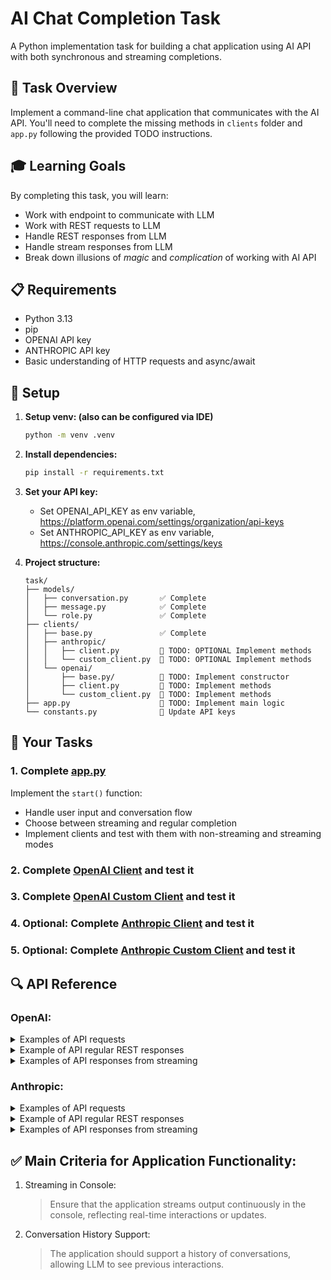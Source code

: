 # AI Chat Completion Task

A Python implementation task for building a chat application using AI API with both synchronous and streaming completions.

## 🎯 Task Overview

Implement a command-line chat application that communicates with the AI API. You'll need to complete the missing methods in `clients` folder and `app.py` following the provided TODO instructions.

## 🎓 Learning Goals

By completing this task, you will learn:
- Work with endpoint to communicate with LLM
- Work with REST requests to LLM
- Handle REST responses from LLM
- Handle stream responses from LLM
- Break down illusions of *magic* and *complication* of working with AI API


## 📋 Requirements

- Python 3.13
- pip
- OPENAI API key
- ANTHROPIC API key
- Basic understanding of HTTP requests and async/await

## 🔧 Setup
1. **Setup venv: (also can be configured via IDE)**
   ```bash
   python -m venv .venv
   ```
2. **Install dependencies:**
   ```bash
   pip install -r requirements.txt
   ```

3. **Set your API key:**
    - Set OPENAI_API_KEY as env variable, https://platform.openai.com/settings/organization/api-keys
    - Set ANTHROPIC_API_KEY as env variable, https://console.anthropic.com/settings/keys

4. **Project structure:**
   ```
   task/
   ├── models/
   │   ├── conversation.py       ✅ Complete
   │   ├── message.py            ✅ Complete  
   │   └── role.py               ✅ Complete
   ├── clients/              
   │   ├── base.py               ✅ Complete
   │   ├── anthropic/    
   │   │   ├── client.py         🚧 TODO: OPTIONAL Implement methods
   │   │   └── custom_client.py  🚧 TODO: OPTIONAL Implement methods
   │   └── openai/    
   │       ├── base.py/          🚧 TODO: Implement constructor
   │       ├── client.py         🚧 TODO: Implement methods
   │       └── custom_client.py  🚧 TODO: Implement methods
   ├── app.py                    🚧 TODO: Implement main logic
   └── constants.py              🚧 Update API keys
   ```

## 📝 Your Tasks

### 1. Complete [app.py](task/app.py)
Implement the `start()` function:

- Handle user input and conversation flow
- Choose between streaming and regular completion
- Implement clients and test with them with non-streaming and streaming modes

### 2. Complete [OpenAI Client](task/clients/openai/client.py) and test it
### 3. Complete [OpenAI Custom Client](task/clients/openai/custom_client.py) and test it
### 4. Optional: Complete [Anthropic Client](task/clients/anthropic/client.py) and test it
### 5. Optional: Complete [Anthropic Custom Client](task/clients/anthropic/custom_client.py) and test it


## 🔍 API Reference

### OpenAI:

<details> 
<summary>Examples of  API requests</summary>

**Only required fields in request body:**
```json
{
  "messages": [
    {
      "role": "system",
      "content": "You are a helpful assistant."
    },
    {
      "role": "user",
      "content": "What is the capital of France?"
    }
  ]
}
```

Full request:
```
POST https://api.openai.com/v1/chat/completions
Authorization: Bearer {YOUR_API_KEY}
Content-Type: application/json

{
  "model": "gpt-5",
  "messages": [
    {
      "role": "system",
      "content": "You are a helpful assistant."
    },
    {
      "role": "user",
      "content": "What is the capital of France?"
    }
  ],
  "stream": true
}
```

</details> 

<details> 
<summary>Example of API regular REST responses</summary>

```json
{
  "id": "chatcmpl-C4A56QmyOUaHa3OIP16xAWj2HI59x",
  "object": "chat.completion",
  "created": 1755108100,
  "model": "gpt-5-2025-08-07",
  "choices": [
    {
      "index": 0,
      "message": {
        "role": "assistant",
        "content": "Hi! How can I help you today?",
        "refusal": null,
        "annotations": []
      },
      "finish_reason": "stop"
    }
  ],
  "usage": {
    "prompt_tokens": 24,
    "completion_tokens": 82,
    "total_tokens": 106,
    "prompt_tokens_details": {
      "cached_tokens": 0,
      "audio_tokens": 0
    },
    "completion_tokens_details": {
      "reasoning_tokens": 64,
      "audio_tokens": 0,
      "accepted_prediction_tokens": 0,
      "rejected_prediction_tokens": 0
    }
  },
  "service_tier": "default",
  "system_fingerprint": null
}
```

</details> 


<details> 
<summary>Examples of  API responses from streaming</summary>

<b>Pay attention that it starts from 'data: ' (it has 6 chars and then content)</b>

```
data: {
  "id": "chatcmpl-C4A7ZT30FfXfWmUPW4n9nC4jY1Xbl",
  "object": "chat.completion.chunk",
  "created": 1755108253,
  "model": "gpt-5-2025-08-07",
  "service_tier": "default",
  "system_fingerprint": null,
  "choices": [
    {
      "index": 0,
      "delta": {
        "role": "assistant",
        "content": "",
        "refusal": null
      },
      "finish_reason": null
    }
  ],
  "obfuscation": "zjRx6ql"
}
```

```
data: {
  "id": "chatcmpl-C4A7ZT30FfXfWmUPW4n9nC4jY1Xbl",
  "object": "chat.completion.chunk",
  "created": 1755108253,
  "model": "gpt-5-2025-08-07",
  "service_tier": "default",
  "system_fingerprint": null,
  "choices": [
    {
      "index": 0,
      "delta": {
        "content": "Hi"
      },
      "finish_reason": null
    }
  ],
  "obfuscation": "5iKK3Ix"
}
```

```
data: {
  "id": "chatcmpl-C4A7ZT30FfXfWmUPW4n9nC4jY1Xbl",
  "object": "chat.completion.chunk",
  "created": 1755108253,
  "model": "gpt-5-2025-08-07",
  "service_tier": "default",
  "system_fingerprint": null,
  "choices": [
    {
      "index": 0,
      "delta": {
        "content": "!"
      },
      "finish_reason": null
    }
  ],
  "obfuscation": "6RYfHQT2"
}
```

```
data: {
  "id": "chatcmpl-C4A7ZT30FfXfWmUPW4n9nC4jY1Xbl",
  "object": "chat.completion.chunk",
  "created": 1755108253,
  "model": "gpt-5-2025-08-07",
  "service_tier": "default",
  "system_fingerprint": null,
  "choices": [
    {
      "index": 0,
      "delta": {},
      "finish_reason": "stop"
    }
  ],
  "obfuscation": "qfd"
}
```

When streaming is finished it returns `[DONE]`
```
data: [DONE]
```
</details> 

### Anthropic:

<details> 
<summary>Examples of API requests</summary>

**Only required fields in request body:**

```json
{
  "model": "claude-sonnet-4-20250514",
  "max_tokens": 1024,
  "messages": [
    {
      "role": "user",
      "content": "Hello, world"
    }
  ]
}
```

Full request:
```
POST https://api.anthropic.com/v1/messages
x-api-key: {YOUR_API_KEY}
anthropic-version: 2023-06-01
Content-Type: application/json

{
    "model": "claude-sonnet-4-20250514",
    "system": "This is a SYSTEM prompt",
    "max_tokens": 1024,
    "messages": [
        {"role": "user", "content": "Hello, world"}
    ]
}
```
</details> 

<details> 
<summary>Example of API regular REST responses</summary>

```json
{
  "id": "msg_01LZe5JV2gug5qHHubqE7s2A",
  "type": "message",
  "role": "assistant",
  "model": "claude-sonnet-4-20250514",
  "content": [
    {
      "type": "text",
      "text": "Hello! How can I help you today?"
    }
  ],
  "stop_reason": "end_turn",
  "stop_sequence": null,
  "usage": {
    "input_tokens": 21,
    "cache_creation_input_tokens": 0,
    "cache_read_input_tokens": 0,
    "output_tokens": 12,
    "service_tier": "standard"
  }
}
```

</details> 

<details> 
<summary>Examples of API responses from streaming</summary>

<b>Pay attention that it starts from 'data: ' (it has 6 chars and then content)</b>

```
data: {
  "type": "message_start",
  "message": {
    "id": "msg_01VoDNeSvgTZ9us7PbpUSCZn",
    "type": "message",
    "role": "assistant",
    "model": "claude-sonnet-4-20250514",
    "content": [],
    "stop_reason": null,
    "stop_sequence": null,
    "usage": {
      "input_tokens": 21,
      "cache_creation_input_tokens": 0,
      "cache_read_input_tokens": 0,
      "output_tokens": 8,
      "service_tier": "standard"
    }
  }
}
```

```
data: {
  "type": "content_block_start",
  "index": 0,
  "content_block": {
    "type": "text",
    "text": ""
  }
}
```

```
data: {
  "type": "ping"
}
```

```
data: {
  "type": "content_block_delta",
  "index": 0,
  "delta": {
    "type": "text_delta",
    "text": "Hello! How can I help you today"
  }
}
```

```
data: {
  "type": "content_block_delta",
  "index": 0,
  "delta": {
    "type": "text_delta",
    "text": "?"
  }
}
```

```
data: {
  "type": "content_block_stop",
  "index": 0
}
```

```
data: {
  "type": "message_delta",
  "delta": {
    "stop_reason": "end_turn",
    "stop_sequence": null
  },
  "usage": {
    "output_tokens": 12
  }
}
```

When streaming is finished it returns json with type `message_stop`
```
data: {
  "type": "message_stop"
}
```
</details> 

## ✅ Main Criteria for Application Functionality:

1. Streaming in Console:
   > Ensure that the application streams output continuously in the console, reflecting real-time interactions or updates.

2. Conversation History Support:
   > The application should support a history of conversations, allowing LLM to see previous interactions.
   